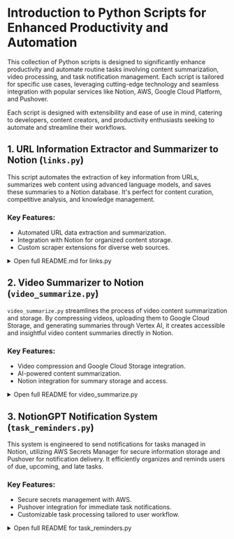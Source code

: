 
# Introduction to Python Scripts for Enhanced Productivity and Automation

This collection of Python scripts is designed to significantly enhance productivity and automate routine tasks involving content summarization, video processing, and task notification management. Each script is tailored for specific use cases, leveraging cutting-edge technology and seamless integration with popular services like Notion, AWS, Google Cloud Platform, and Pushover.

Each script is designed with extensibility and ease of use in mind, catering to developers, content creators, and productivity enthusiasts seeking to automate and streamline their workflows.


## 1. **URL Information Extractor and Summarizer to Notion (`links.py`)**

This script automates the extraction of key information from URLs, summarizes web content using advanced language models, and saves these summaries to a Notion database. It's perfect for content curation, competitive analysis, and knowledge management.

### Key Features:
- Automated URL data extraction and summarization.
- Integration with Notion for organized content storage.
- Custom scraper extensions for diverse web sources.

<details>

<summary>Open full README.md for links.py</summary>


##  URL Information Extractor and Summarizer to Notion - Overview
This module is designed to extract information from URLs, retrieve page text, and scrape data based on the company associated with the URL. It extends link processing to include summarizing content using a complex language model (LangChainLLM) and saving summaries to a Notion database. This tool is ideal for content aggregation, analysis, and documentation purposes.

## Features
- Extracts key information from URLs, including company name and page ID.
- Summarizes web page content using the LangChainLLM language model.
- Creates a new page in Notion with the summary, key points, and tags.

## Prerequisites
Before you begin, ensure you have the following installed:
- Python 3.6 or later
- Required Python packages: `requests`, `beautifulsoup4`, `langchainllm` (hypothetical), and any other dependencies for the custom scrapers (`Instagram`, `Threads`, `Twitter`, `YouTube`).

Additionally, you'll need:
- API keys and access tokens for Notion and any other services used by the scrapers.
- A Notion database set up to receive the summaries.

## Installation
1. Clone this repository to your local machine.
2. Install the required Python packages:
   ```
   pip install requests beautifulsoup4
   ```
   Install other dependencies as required by your environment or the specific scrapers you intend to use.

3. Configure the `config.py` file with your API keys, tokens, and database IDs.

## Usage
To use this module, you'll typically call the `process_link` method with a URL. Here's a simple example:

```python
from enhanced_link_processor import EnhancedLinkProcessor

processor = EnhancedLinkProcessor()
notion_page_url = processor.process_link("https://example.com/some-page")
print(f"Notion page created: {notion_page_url}")
```

## Configuration
The module requires several configurations to interact with external services:
- **Notion Integration**: Set up an integration on Notion's Developer Portal and share your database with this integration. Provide the integration token and database ID in `config.py`.
- **Language Model Setup**: If using a custom or third-party language model, ensure it's correctly configured and authenticated as needed.

## Custom Scrapers
This module supports extending or customizing scrapers for different websites. Each scraper should implement a method `get_data(page_id)` that returns structured data from the page.

## Contributing
Contributions to this project are welcome. Please follow standard pull request and code review practices. Ensure any new dependencies or services are well documented.

## License
This work is shared under MIT, ensuring it is accessible and reusable under certain conditions.


</details>


## 2. **Video Summarizer to Notion (`video_summarize.py`)**

`video_summarize.py` streamlines the process of video content summarization and storage. By compressing videos, uploading them to Google Cloud Storage, and generating summaries through Vertex AI, it creates accessible and insightful video content summaries directly in Notion.

### Key Features:
- Video compression and Google Cloud Storage integration.
- AI-powered content summarization.
- Notion integration for summary storage and access.

<details>

<summary>Open full README for video_summarize.py</summary>

## Video Summarizer to Notion - Overview

`video_summarize.py` is a Python script designed for compressing videos, uploading them to Google Cloud Storage (GCS), and generating a comprehensive summary of the video content using Vertex AI's Generative Model. This script is particularly useful for creating condensed and insightful representations of video data, which can be utilized for various applications such as content analysis, media management, and quick information retrieval.

## Prerequisites

Before you begin, ensure you have the following prerequisites:

- Python 3.6 or later.
- Access to Google Cloud Platform (GCP) with billing enabled.
- A GCP bucket for storing videos.
- Google Cloud Storage and Vertex AI API enabled on your GCP project.
- A service account with permissions to access Cloud Storage and Vertex AI, and a JSON key file for authentication.

## Installation

1. Clone the repository to your local machine.

2. Install the required Python packages:

   ```bash
   pip install ffmpeg-python google-cloud-storage google-cloud-aiplatform requests
   ```

3. Set up your GCP credentials by placing your service account JSON key file in a known directory and setting an environment variable to its path:

   ```bash
   export GOOGLE_APPLICATION_CREDENTIALS="/path/to/your/service-account-file.json"
   ```

4. Set the necessary environment variables for your Google Cloud setup:

   ```bash
   export GOOGLE_PROJECT_ID="your-google-cloud-project-id"
   export GOOGLE_LOCATION="your-google-cloud-project-location"
   export GOOGLE_BLOB="your-google-cloud-storage-bucket-name"
   ```

## Configuration

Modify the script to include your specific GCP project details, bucket names, and any other preferences. You may need to adjust parameters such as bitrate thresholds or output formats according to your requirements.

## Usage

The script `video_summarize.py` consists of several functions that together facilitate the process of video compression, uploading, and summarization. Here's how to use it:

1. **Compress Video**: Automatically compresses videos that exceed a specific size threshold.

2. **Upload to GCS**: Uploads the compressed video to a specified Google Cloud Storage bucket.

3. **Generate Video Summary**: Utilizes Vertex AI's Generative Model to generate a summary of the video content.

4. **Handler Function**: Orchestrates the process from receiving a video file, compressing it, uploading it to GCS, generating a summary, and potentially integrating with additional services (e.g., saving summaries to a database or a platform like Notion).

To run the script:

```bash
python video_summarize.py
```

Ensure that you have an appropriate mechanism to trigger the script, such as a webhook or a scheduled task, depending on your application's architecture.

## Troubleshooting

- **ffmpeg not found**: Ensure ffmpeg is installed and accessible in your system's PATH, or refer to the installation guide provided in the script comments.
- **Google Cloud Authentication Issues**: Verify your service account permissions, ensure the JSON key file's path is correctly set, and check if the environment variables are correctly configured.
- **Vertex AI API Errors**: Confirm that the Vertex AI API is enabled for your project and that your service account has the necessary roles assigned.

## Contributing

Contributions to improve `video_summarize.py` are welcome. Please follow the standard fork-pull request workflow.

1. Fork the repository.
2. Create your feature branch (`git checkout -b feature/AmazingFeature`).
3. Commit your changes (`git commit -am 'Add some AmazingFeature'`).
4. Push to the branch (`git push origin feature/AmazingFeature`).
5. Open a pull request.

## License

This work is shared under MIT, ensuring it is accessible and reusable under certain conditions.


</details>

## 3. **NotionGPT Notification System (`task_reminders.py`)**

This system is engineered to send notifications for tasks managed in Notion, utilizing AWS Secrets Manager for secure information storage and Pushover for notification delivery. It efficiently organizes and reminds users of due, upcoming, and late tasks.

### Key Features:
- Secure secrets management with AWS.
- Pushover integration for immediate task notifications.
- Customizable task processing tailored to user workflow.


<details>

<summary>Open full README for task_reminders.py </summary>


## NotionGPT Notification System - Overview

This project provides a system for sending notifications for tasks managed in Notion. It leverages AWS Secrets Manager for secure storage of sensitive information, and the Pushover service for sending the notifications. The system identifies tasks due today, upcoming tasks, and late tasks, and notifies the user accordingly.

## Getting Started

### Prerequisites

- Python 3.x
- `boto3` library for AWS services
- An AWS account with access to Secrets Manager
- A Pushover account for sending notifications
- Notion integration to manage tasks

### Installation

1. Ensure Python 3.x is installed on your system.
2. Install `boto3` using pip:
   ```sh
   pip install boto3
   ```
3. Set up your AWS credentials to enable access to Secrets Manager. This typically involves configuring your `~/.aws/credentials` file or setting environment variables (`AWS_ACCESS_KEY_ID`, `AWS_SECRET_ACCESS_KEY`).

### Configuration

1. Store your Pushover `app_token` and `user_key`, along with any other necessary secrets, in AWS Secrets Manager. The default secret name is `notionGPT`, but this can be configured via environment variables.
2. Set the following environment variables as needed:
   - `NOTION_GPT_SECRET_NAME`: The name of the secret in AWS Secrets Manager (default: `notionGPT`).
   - `AWS_REGION`: The AWS region where your secrets are stored (default: `us-east-1`).

### Usage

To use this system, execute the main script and ensure that your Notion tasks are structured in a way that they can be processed by the script. You'll need to adapt the `handler` function to your specific Notion setup, particularly how tasks are categorized as today, upcoming, or late.

### Code Structure

- **SecretsManager**: Handles retrieval of secrets from AWS Secrets Manager.
- **NotificationSender**: Sends notifications via Pushover based on task details.
- **process_tasks**: Processes lists of tasks and sends notifications for each task, with a delay between notifications to avoid rate limits.
- **handler**: The main entry point of the script. It retrieves secrets, processes tasks according to their due status, and manages timing for notifications.

## Development

- Extend or modify the task processing logic in `handler` to fit your Notion task management workflow.
- Adjust notification details and payload in `NotificationSender` as needed for your use case.
- Ensure to handle errors and exceptions, especially for network requests and AWS service access.

## Contributing

Contributions are welcome. Please open an issue or submit a pull request with your proposed changes or improvements.

## License

This work is shared under MIT, ensuring it is accessible and reusable under certain conditions.


</details>

